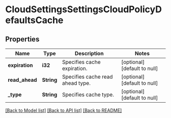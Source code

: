 # CloudSettingsSettingsCloudPolicyDefaultsCache

## Properties
Name | Type | Description | Notes
------------ | ------------- | ------------- | -------------
**expiration** | **i32** | Specifies cache expiration. | [optional] [default to null]
**read_ahead** | **String** | Specifies cache read ahead type. | [optional] [default to null]
**_type** | **String** | Specifies cache type. | [optional] [default to null]

[[Back to Model list]](../README.md#documentation-for-models) [[Back to API list]](../README.md#documentation-for-api-endpoints) [[Back to README]](../README.md)


